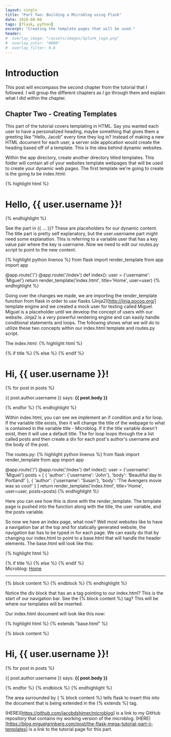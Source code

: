 ```yaml
---
layout: single
title: "Part Two: Building a Microblog using Flask"
date: 2018-08-08
tags: [flask, python]
excerpt: "Creating the template pages that will be used."
header:
#  overlay_image: "/assets/images/Splunk_logo.png"
#  overlay_color: "#000"
#  overlay_filter: 0.6
---
```


# Introduction

This post will encompass the second chapter from the tutorial that I followed.  I will group the different chapters as I go through them and explain what I did within the chapter.

## Chapter Two - Creating Templates

This part of the tutorial covers templating in HTML.  Say you wanted each user to have a personalized heading, maybe something that gives them a greeting like "Hello, Jacob" every time they log in?  Instead of making a new HTML document for each user, a server side application would create the heading based off of a template.  This is the idea behind dynamic websites.  

Within the app directory, create another directory titled templates.  This folder will contain all of your websites template webpages that will be used to create your dynamic web pages.  The first template we're going to create is the going to be index.html:

{% highlight html %}
  <html>
      <head>
          <title>{{ title }} - Microblog</title>
      </head>
      <body>
          <h1>Hello, {{ user.username }}!</h1>
      </body>
  </html>
{% endhighlight %}

See the part in {{ ... }}?  These are placeholders for our dynamic content.  The title part is pretty self explanatory, but the user.username part might need some explanation.  This is referring to a variable user that has a key value pair where the key is username.  Now we need to edit our routes.py script to point to the new content.

{% highlight python linenos %}
  from flask import render_template
  from app import app

  @app.route('/')
  @app.route('/index')
  def index():
      user = {'username': 'Miguel'}
      return render_template('index.html', title='Home', user=user)
{% endhighlight %}

Going over the changes we made, we are importing the render_template function from flask in order to use flasks (Jinja2)[http://jinja.pocoo.org/] template engine and we created a mock user for testing called Miguel.  Miguel is a placeholder until we develop the concept of users with our website.  Jinja2 is a very powerful rendering engine and can easily handle conditional statements and loops.  The following shows what we will do to utilize these two concepts within our index.html template and routes.py script.

The index.html:
{% highlight html %}
  <html>
      <head>
          {% if title %}
          <title>{{ title }} - Microblog</title>
          {% else %}
          <title>Welcome to Microblog</title>
          {% endif %}
      </head>
      <body>
          <h1>Hi, {{ user.username }}!</h1>
          {% for post in posts %}
          <div><p>{{ post.author.username }} says: <b>{{ post.body }}</b></p></div>
          {% endfor %}
      </body>
  </html>
{% endhighlight %}

Within index.html, you can see we implement an if condition and a for loop.  If the variable title exists, then it will change the title of the webpage to what is contained in the variable title - Microblog.  If it the title variable doesn't exist, then it will use a default title.  The for loop loops through the a list called posts and then create a div for each post's author's username and the body of the post.

The routes.py:
{% highlight python linenos %}
  from flask import render_template
  from app import app

  @app.route('/')
  @app.route('/index')
  def index():
      user = {'username': 'Miguel'}
      posts = [
          {
              'author': {'username': 'John'},
              'body': 'Beautiful day in Portland!'
          },
          {
              'author': {'username': 'Susan'},
              'body': 'The Avengers movie was so cool!'
          }
      ]
      return render_template('index.html', title='Home', user=user, posts=posts)
{% endhighlight %}

Here you can see how this is done with the render_template.  The template page is pushed into the function along with the title, the user variable, and the posts variable.

So now we have an index page, what now? Well most websites like to have a navigation bar at the top and for statically generated website, the navigation bar has to be typed in for each page.  We can easily do that by changing our index.html to point to a base.html that will handle the header elements.  The base.html will look like this:

{% highlight html %}
  <html>
      <head>
        {% if title %}
        <title>{{ title }} - Microblog</title>
        {% else %}
        <title>Welcome to Microblog</title>
        {% endif %}
      </head>
      <body>
          <div>Microblog: <a href="/index">Home</a></div>
          <hr>
          {% block content %} {% endblock %}
      </body>
  </html>
{% endhighlight %}

Notice the div block that has an a tag pointing to our index.html?  This is the start of our navigation bar.  See the {% block content %} tag? This will be where our templates will be inserted.

Our index.html document will look like this now:

{% highlight html %}
  {% extends "base.html" %}

  {% block content %}
      <h1>Hi, {{ user.username }}!</h1>
      {% for post in posts %}
      <div><p>{{ post.author.username }} says: <b>{{ post.body }}</b></p></div>
      {% endfor %}
  {% endblock %}
{% endhighlight %}

The area surrounded by { % block content %} tells flask to insert this into the document that is being extended in the {% extends %} tag.

(HERE)[https://github.com/jacobdshimer/microblog] is a link to my GitHub repository that contains my working version of the microblog.
(HERE)[https://blog.miguelgrinberg.com/post/the-flask-mega-tutorial-part-ii-templates] is a link to the tutorial page for this part.
